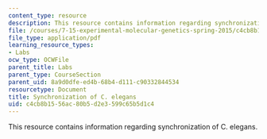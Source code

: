 ```yaml
---
content_type: resource
description: This resource contains information regarding synchronization of C. elegans.
file: /courses/7-15-experimental-molecular-genetics-spring-2015/c4cb8b1556ac80b5d2e3599c65b5d1c4_MIT7_15S15_Synchronization.pdf
file_type: application/pdf
learning_resource_types:
- Labs
ocw_type: OCWFile
parent_title: Labs
parent_type: CourseSection
parent_uid: 8a9d0dfe-ed4b-68b4-d111-c90332844534
resourcetype: Document
title: Synchronization of C. elegans
uid: c4cb8b15-56ac-80b5-d2e3-599c65b5d1c4
---
```

This resource contains information regarding synchronization of C. elegans.

